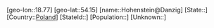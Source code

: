 ﻿---
location: [54.15,18.77]
type: City
tags:
- geo/City


SpocWebEntityId: 30985
isDeleted: false
confidential: public

---
[geo-lon::18.77]
[geo-lat::54.15]
[name::Hohenstein@Danzig]
[State::]
[Country::[Poland](geo/Continent/Europe/Poland.md)]
[StateId::]
[Population::]
[Unknown::]

